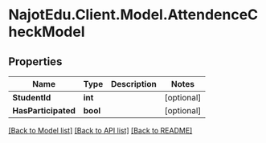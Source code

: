 # NajotEdu.Client.Model.AttendenceCheckModel

## Properties

Name | Type | Description | Notes
------------ | ------------- | ------------- | -------------
**StudentId** | **int** |  | [optional] 
**HasParticipated** | **bool** |  | [optional] 

[[Back to Model list]](../README.md#documentation-for-models) [[Back to API list]](../README.md#documentation-for-api-endpoints) [[Back to README]](../README.md)

